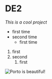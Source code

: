 # DE2

*This is a cool project*

* first time
* second time
  * first time
 
1. first
2. second
    1. first



![Porto is beautiful!](https://static.independent.co.uk/s3fs-public/thumbnails/image/2017/06/26/18/porto-main.jpg "Porto")

